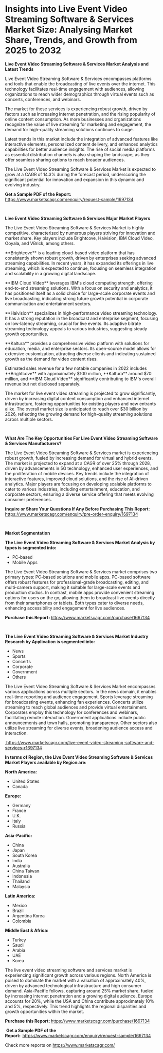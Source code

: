 <p><h1>Insights into Live Event Video Streaming Software & Services Market Size: Analysing Market Share, Trends, and Growth from 2025 to 2032</h1></p><p><strong>Live Event Video Streaming Software & Services Market Analysis and Latest Trends</strong></p>
<p><p>Live Event Video Streaming Software & Services encompasses platforms and tools that enable the broadcasting of live events over the internet. This technology facilitates real-time engagement with audiences, allowing organizations to reach wider demographics through virtual events such as concerts, conferences, and webinars. </p><p>The market for these services is experiencing robust growth, driven by factors such as increasing internet penetration, and the rising popularity of online content consumption. As more businesses and organizations recognize the value of live streaming for marketing and engagement, the demand for high-quality streaming solutions continues to surge. </p><p>Latest trends in this market include the integration of advanced features like interactive elements, personalized content delivery, and enhanced analytics capabilities for better audience insights. The rise of social media platforms as essential distribution channels is also shaping the landscape, as they offer seamless sharing options to reach broader audiences. </p><p>The Live Event Video Streaming Software & Services Market is expected to grow at a CAGR of 14.3% during the forecast period, underscoring the significant potential for innovation and expansion in this dynamic and evolving industry.</p></p>
<p><strong>Get a Sample PDF of the Report:&nbsp;</strong> <a href="https://www.marketscagr.com/enquiry/request-sample/1697134?utm_campaign=2998&utm_medium=2&utm_source=Github&utm_content=ia&utm_term=27032025&utm_id=live-event-video-streaming-software-services">https://www.marketscagr.com/enquiry/request-sample/1697134</a></p>
<p>&nbsp;</p>
<p><strong>Live Event Video Streaming Software & Services Major Market Players</strong></p>
<p><p>The Live Event Video Streaming Software & Services Market is highly competitive, characterized by numerous players striving for innovation and market share. Key players include Brightcove, Haivision, IBM Cloud Video, Ooyala, and VBrick, among others.</p><p>**Brightcove** is a leading cloud-based video platform that has consistently shown robust growth, driven by enterprises seeking advanced streaming capabilities. In recent years, it has expanded its offerings in live streaming, which is expected to continue, focusing on seamless integration and scalability in a growing digital landscape.</p><p>**IBM Cloud Video** leverages IBM's cloud computing strength, offering end-to-end streaming solutions. With a focus on security and analytics, it has positioned itself as a solid choice for large-scale corporate events and live broadcasting, indicating strong future growth potential in corporate communication and entertainment sectors.</p><p>**Haivision** specializes in high-performance video streaming technology. It has a strong reputation in the broadcast and enterprise segment, focusing on low-latency streaming, crucial for live events. Its adaptive bitrate streaming technology appeals to various industries, suggesting steady growth opportunities.</p><p>**Kaltura** provides a comprehensive video platform with solutions for education, media, and enterprise sectors. Its open-source model allows for extensive customization, attracting diverse clients and indicating sustained growth as the demand for video content rises.</p><p>Estimated sales revenue for a few notable companies in 2022 includes **Brightcove** with approximately $100 million, **Kaltura** around $70 million, and **IBM Cloud Video** significantly contributing to IBM's overall revenue but not disclosed separately.</p><p>The market for live event video streaming is projected to grow significantly, driven by increasing digital content consumption and enhanced internet infrastructure, fostering opportunities for existing players and new entrants alike. The overall market size is anticipated to reach over $30 billion by 2026, reflecting the growing demand for high-quality streaming solutions across multiple sectors.</p></p>
<p>&nbsp;</p>
<p><strong>What Are The Key Opportunities For Live Event Video Streaming Software & Services Manufacturers?</strong></p>
<p><p>The Live Event Video Streaming Software & Services market is experiencing robust growth, fueled by increasing demand for virtual and hybrid events. The market is projected to expand at a CAGR of over 25% through 2028, driven by advancements in 5G technology, enhanced user experiences, and the proliferation of mobile devices. Key trends include the integration of interactive features, improved cloud solutions, and the rise of AI-driven analytics. Major players are focusing on developing scalable platforms to cater to various industries, including entertainment, education, and corporate sectors, ensuring a diverse service offering that meets evolving consumer preferences.</p></p>
<p><strong>Inquire or Share Your Questions If Any Before Purchasing This Report:</strong> <a href="https://www.marketscagr.com/enquiry/pre-order-enquiry/1697134?utm_campaign=2998&utm_medium=2&utm_source=Github&utm_content=ia&utm_term=27032025&utm_id=live-event-video-streaming-software-services">https://www.marketscagr.com/enquiry/pre-order-enquiry/1697134</a></p>
<p>&nbsp;</p>
<p><strong>Market Segmentation</strong></p>
<p><strong>The Live Event Video Streaming Software & Services Market Analysis by types is segmented into:</strong></p>
<p><ul><li>PC-based</li><li>Mobile Apps</li></ul></p>
<p><p>The Live Event Video Streaming Software & Services market comprises two primary types: PC-based solutions and mobile apps. PC-based software offers robust features for professional-grade broadcasting, editing, and multi-camera support, making it suitable for large-scale events and production studios. In contrast, mobile apps provide convenient streaming options for users on the go, allowing them to broadcast live events directly from their smartphones or tablets. Both types cater to diverse needs, enhancing accessibility and engagement for live audiences.</p></p>
<p><strong>Purchase this Report:&nbsp;</strong><a href="https://www.marketscagr.com/purchase/1697134?utm_campaign=2998&utm_medium=2&utm_source=Github&utm_content=ia&utm_term=27032025&utm_id=live-event-video-streaming-software-services">https://www.marketscagr.com/purchase/1697134</a></p>
<p>&nbsp;</p>
<p><strong>The Live Event Video Streaming Software & Services Market Industry Research by Application is segmented into:</strong></p>
<p><ul><li>News</li><li>Sports</li><li>Concerts</li><li>Corporate</li><li>Government</li><li>Others</li></ul></p>
<p><p>The Live Event Video Streaming Software & Services Market encompasses various applications across multiple sectors. In the news domain, it enables real-time reporting and audience engagement. Sports leverage streaming for broadcasting events, enhancing fan experiences. Concerts utilize streaming to reach global audiences and provide virtual entertainment. Corporates employ this technology for conferences and webinars, facilitating remote interaction. Government applications include public announcements and town halls, promoting transparency. Other sectors also utilize live streaming for diverse events, broadening audience access and interaction.</p></p>
<p><a href="https://www.marketscagr.com/live-event-video-streaming-software-and-services-r1697134?utm_campaign=2998&utm_medium=2&utm_source=Github&utm_content=ia&utm_term=27032025&utm_id=live-event-video-streaming-software-services">&nbsp;https://www.marketscagr.com/live-event-video-streaming-software-and-services-r1697134</a></p>
<p><strong>In terms of Region, the Live Event Video Streaming Software & Services Market Players available by Region are:</strong></p>
<p>
    <p> <strong> North America: </strong>
        <ul>
            <li>United States</li>
            <li>Canada</li>
        </ul>
        </p> 
    <p> <strong> Europe: </strong>
        <ul>
            <li>Germany</li>
            <li>France</li>
            <li>U.K.</li>
            <li>Italy</li>
            <li>Russia</li>
        </ul>
        </p> 
    <p> <strong> Asia-Pacific: </strong>
        <ul>
            <li>China</li>
            <li>Japan</li>
            <li>South Korea</li>
            <li>India</li>
            <li>Australia</li>
            <li>China Taiwan</li>
            <li>Indonesia</li>
            <li>Thailand</li>
            <li>Malaysia</li>
        </ul>
        </p> 
    <p> <strong> Latin America: </strong>
        <ul>
            <li>Mexico</li>
            <li>Brazil</li>
            <li>Argentina Korea</li>
            <li>Colombia</li>
        </ul>
        </p> 
    <p> <strong> Middle East & Africa: </strong>
        <ul>
            <li>Turkey</li>
            <li>Saudi</li>
            <li>Arabia</li>
            <li>UAE</li>
            <li>Korea</li>
        </ul>
    </p>
    </p>
<p><p>The live event video streaming software and services market is experiencing significant growth across various regions. North America is poised to dominate the market with a valuation of approximately 40%, driven by advanced technological infrastructure and high consumer demand. Asia-Pacific follows, capturing around 25% market share, fueled by increasing internet penetration and a growing digital audience. Europe accounts for 20%, while the USA and China contribute approximately 10% and 5%, respectively. This trend highlights the regional disparities and growth opportunities within the market.</p></p>
<p><strong>Purchase this Report: </strong><a href="https://www.marketscagr.com/purchase/1697134?utm_campaign=2998&utm_medium=2&utm_source=Github&utm_content=ia&utm_term=27032025&utm_id=live-event-video-streaming-software-services">https://www.marketscagr.com/purchase/1697134</a></p>
<p>&nbsp;<strong>Get a Sample PDF of the Report:&nbsp;&nbsp;</strong><a href="https://www.marketscagr.com/enquiry/request-sample/1697134?utm_campaign=2998&utm_medium=2&utm_source=Github&utm_content=ia&utm_term=27032025&utm_id=live-event-video-streaming-software-services">https://www.marketscagr.com/enquiry/request-sample/1697134</a></p>
<p><strong></strong></p>
<p>Check more reports on <a href="https://www.marketscagr.com/?utm_campaign=2998&utm_medium=2&utm_source=Github&utm_content=ia&utm_term=27032025&utm_id=live-event-video-streaming-software-services">https://www.marketscagr.com/</a></p>